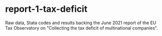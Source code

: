 # report-1-tax-deficit
Raw data, Stata codes and results backing the June 2021 report of the EU Tax Observatory on "Collecting the tax deficit of multinational companies".
